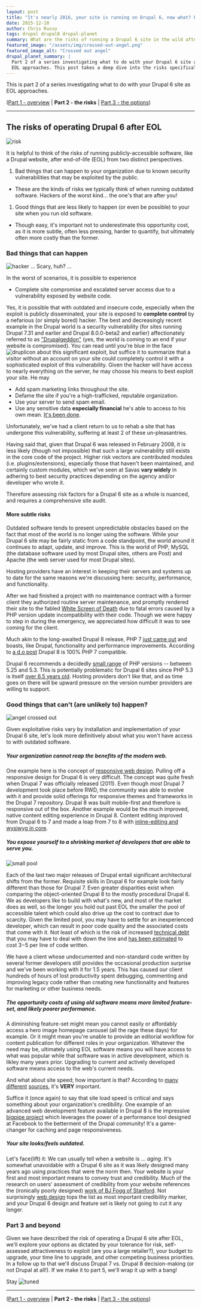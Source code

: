 ```yaml
---
layout: post
title: "It's nearly 2016, your site is running on Drupal 6, now what? Part 2: the risks."
date: 2015-12-10
author: Chris Russo
tags: drupal drupal8 drupal-planet 
summary: What are the risks of running a Drupal 6 site in the wild after EOL?
featured_image: "/assets/img/crossed-out-angel.png"
featured_image_alt: "Crossed out angel"
drupal_planet_summary: |
  Part 2 of a series investigating what to do with your Drupal 6 site as 
  EOL approaches. This post takes a deep dive into the risks specifically.  
---
```


This is part 2 of a series investigating what to do with your Drupal 6 site as 
EOL approaches. 

([Part 1 - overview](/2015/11/24/drupal-6-upgrade.html) \| **Part 2 - the risks**
  \| [Part 3 - the options](/2016/01/25/drupal-6-part-3.html))

*****

## The risks of operating Drupal 6 after EOL

<img src="/assets/img/risk.jpg" alt="risk">

It is helpful to think of the risks of running publicly-accessible software, 
like a Drupal website, after end-of-life (EOL) from two distinct perspectives. 

1. Bad things that can happen to your organization due to known security 
vulnerabilities that may be exploited by the public.
 + These are the kinds of risks we typically think of when running outdated 
 software. Hackers of the worst kind... the one's that are after you!
1. Good things that are less likely to happen (or even be possible) to your site 
when you run old software.
 + Though easy, it's important not to underestimate this opportunity cost, as it 
 is more subtle, often less pressing, harder to quantify, but ultimately often 
more costly than the former.
 
### Bad things that can happen

<img src="/assets/img/hacker2.jpg" alt="hacker">
<span class="caption">... Scary, huh? ...</span> 

In the worst of scenarios, it is possible to experience

+ Complete site compromise and escalated server access due to a vulnerability
 exposed by website code. 
 
 Yes, it is possible that with outdated and insecure code, especially when the 
 exploit is publicly disseminated, your site is exposed to **complete control** 
 by a nefarious (or simply bored) hacker. The best and 
  decreasingly recent example in the Drupal 
 world is a security vulnerability (for sites running Drupal 7.31 and earlier and Drupal 
 8.0.0-beta2 and earlier) affectionately referred to as 
["Drupalgeddon"](https://www.drupal.org/drupalsa05FAQ) (yes, the world is coming 
to an end if your website is compromised). You can read until you're blue in 
the face <img src="/assets/img/druplicon.png" alt="druplicon"> about this significant
exploit, but suffice it to summarize that a visitor without an account on your 
site could completely control it with a sophisticated exploit of this vulnerability.
  Given the hacker will have access to nearly everything on the server, _he_ may 
  choose his means to best exploit your site. He may
  
+ Add spam marketing links throughout the site.
+ Defame the site if you're a high-trafficked, reputable organization.
+ Use your server to send spam email.
+ Use any sensitive data **especially financial** he's able to access to his own
mean. [It's been done](http://www.informationisbeautiful.net/visualizations/worlds-biggest-data-breaches-hacks/).

Unfortunately, we've had a client return to us to rehab a site that has undergone
this vulnerability, suffering at least 2 of these un-pleasantries. 

 Having said that, given that Drupal 6 was released in
 February 2008, it is less likely (though not impossible) that such a large vulnerability still exists
 in the core code of the project. Higher risk vectors are contributed 
 modules (i.e. plugins/extensions), especially those that haven't been maintained, and certainly custom 
 modules, which we've seen at Savas **vary widely** in adhering to best security 
 practices depending on the agency and/or developer who wrote it. 
 
 Therefore assessing risk factors for a Drupal 6 site as a whole is nuanced, and
 requires a comprehensive site audit.
 
#### More subtle risks

Outdated software tends to present unpredictable obstacles based on the fact
that most of the world is no longer using the software. While your Drupal 6 site 
may be fairly static from a code standpoint, the world around it continues to 
adapt, update, and improve. This is the world of PHP, MySQL (the database 
software used by  most Drupal sites, others are Post) and Apache (the web server used for most 
Drupal sites).

Hosting providers have an interest in keeping their servers and systems up to 
date for the same reasons we're discussing here: security, performance, and 
functionality. 

After we had finished a project with no maintenance contract with a former client
they authorized routine server maintenance, and promptly rendered their site 
to the fabled [White Screen of Death](https://www.drupal.org/node/158043)
due to fatal errors caused by a PHP version update incompatibility with their 
code. Though we were happy to step in during the emergency, we appreciated
how difficult it was to see coming for the client.

Much akin to the long-awaited Drupal 8 release, PHP 7 [just came out](http://php.net/archive/2015.php#id2015-12-03-1)
and boasts, like Drupal, functionality and performance improvements. According
to [a d.o post](https://www.drupal.org/node/2454439) Drupal 8 is 100% PHP 7
compatible.

Drupal 6 recommends a decidedly [small range](https://www.drupal.org/requirements) of PHP versions --  between 5.25 and 5.3.
This is potentially problematic for Drupal 6 sites since PHP 5.3 is itself 
[over 6.5 years old](https://secure.php.net/releases/#5.3.0). Hosting providers
don't like that, and as time goes on there will be upward pressure on the version
 number providers are willing to support.
 

### Good things that can't (are unlikely to) happen?

<img src="/assets/img/crossed-out-angel.png" alt="angel crossed out">

Given exploitative risks vary by installation and implementation of your Drupal 
6 site, let's look more definitively about what you won't have access to with 
outdated software.

##### Your organization cannot reap the benefits of the modern web.

One example here is the concept of [responsive web design](http://abookapart.com/products/responsive-web-design).
Pulling off a responsive design for Drupal 6 is very difficult. The concept was
quite fresh when Drupal 7 was officially released (2011). Even though _most_ Drupal 7
development took place before RWD, the community was able to evolve with it and 
 provide solid offerings for responsive themes and frameworks in the Drupal 7 
 repository. Drupal 8 was built mobile-first and therefore is responsive out of 
 the box. Another example would be the much improved, native content editing experience
 in Drupal 8. Content editing improved from Drupal 6 to 7 and made a leap from 
 7 to 8 with 
 [inline-editing and wysiwyg in core](https://drupalize.me/blog/201310/drupal-8-wysiwyg-and-line-editing).

##### You expose yourself to a shrinking market of developers that are able to serve you. 

<img src="/assets/img/small-pool.jpg" alt="small pool">

Each of the last two major releases of Drupal entail significant architectural shifts from the former. 
Requisite skills in Drupal 6 for example look fairly different than those for Drupal 7. 
Even greater disparities exist when comparing the object-oriented Drupal 8 to the mostly
 procedural Drupal 6.
We as developers like to build with what's
 new, and most of the market does as well, so the longer you hold out past EOL
 the smaller the pool of accessible talent 
 which could also drive up the cost to contract due to scarcity. Given the limited
 pool, you may have to settle for an inexperienced developer, which can result 
 in poor code quality and the associated costs that come with it. Not least of 
 which is the risk of increased [technical debt](https://en.wikipedia.org/wiki/Technical_debt) 
 that you may have to deal with down the line and [has been estimated](http://swreflections.blogspot.com/2012/02/technical-debt-how-much-is-it-really.html) to cost $3-$5 per 
 line of code written.
 
We have a client whose undocumented and non-standard code written by several former
developers still provides the occasional production surprise and we've been 
working with it for 1.5 years. This has caused our client hundreds of hours of lost
productivity spent debugging, commenting and improving legacy code rather than
 creating new functionality and features for marketing or other business needs.

##### The opportunity costs of using old software means more limited feature-set, and likely poorer performance. 

A diminishing feature-set might mean you cannot easily or affordably access a 
hero image homepage carousel (all the rage these days) for example. Or it might
mean you're unable to provide an editorial workflow for content publication for 
different roles in your organization. Whatever the need may be, ultimately using 
EOL software means you will have access to what was popular
while that software was in active development, which is likley many years prior. 
Upgrading to current and actively developed software means access to the 
web's current needs. 

And what about site speed; how important is that? According to 
[many](http://googlewebmastercentral.blogspot.com/2010/04/using-site-speed-in-web-search-ranking.html) 
[different](https://blog.kissmetrics.com/speed-is-a-killer/) 
[sources](http://www.searchenginejournal.com/seo-101-important-site-speed-2014/111924/), it's **VERY** important.

Suffice it (once again) to say that site load speed is critical and says something
about your organization's credibility. One example of an advanced web development 
feature available in Drupal 8 is the impressive 
[bigpipe project](https://www.drupal.org/project/big_pipe) which leverages
the power of a performance tool designed at Facebook to the betterment of the
Drupal community! It's a game-changer for caching and page responsiveness.

##### Your site looks/feels outdated. 

Let's face(lift) it: We can usually tell when a website is ... _aging_. It's
somewhat unavoidable with a Drupal 6 site as it was likely designed many years 
ago using practices that were the norm then. Your website is your first and most 
important means to convey trust and credibility. Much of the research on users'
assessment of credibility from your website references the (ironically 
poorly designed) [work of BJ Fogg of Stanford](https://credibility.stanford.edu/guidelines/).
Not surprisingly [web design](http://conversionxl.com/website-credibility-checklist-factors/)
tops the list as most important credibility marker, and your Drupal 6 design
and feature set is likely not going to cut it any longer.

### Part 3 and beyond

Given we have described the risk of operating a Drupal 6 site after EOL, 
we'll explore your options as dictated by your tolerance for risk, 
self-assessed attractiveness to exploit (are you a large retailer?), 
your budget to upgrade, your time line to upgrade, and other competing business 
priorities. In a follow up to that we'll discuss Drupal 7 vs. Drupal 8 
decision-making (or not Drupal at all!). If we make it to part 5, we'll wrap it 
up with a bang!

Stay <img src="/assets/img/radio.png" alt="tuned">

*****

([Part 1 - overview](/2015/11/24/drupal-6-upgrade.html) \| **Part 2 - the risks**
  \| [Part 3 - the options](/2016/01/25/drupal-6-part-3.html))




